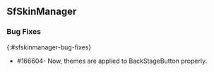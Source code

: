 ## SfSkinManager

### Bug Fixes
{:#sfskinmanager-bug-fixes} 

* \#166604- Now, themes are applied to BackStageButton properly.